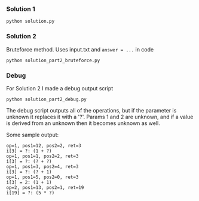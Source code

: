 ### Solution 1

`python solution.py`

### Solution 2

Bruteforce method. Uses input.txt and `answer = ...` in code

`python solution_part2_bruteforce.py`

### Debug

For Solution 2 I made a debug output script

`python solution_part2_debug.py`

The debug script outputs all of the operations, but if the parameter is unknown it replaces it with a '?'. Params 1 and 2 are unknown, and if a value is derived from an unknown then it becomes unknown as well.

Some sample output:
```
op=1, pos1=12, pos2=2, ret=3
i[3] = ?: (1 + ?)
op=1, pos1=1, pos2=2, ret=3
i[3] = ?: (? + ?)
op=1, pos1=3, pos2=4, ret=3
i[3] = ?: (? + 1)
op=1, pos1=5, pos2=0, ret=3
i[3] = 2: (1 + 1)
op=2, pos1=13, pos2=1, ret=19
i[19] = ?: (5 * ?)
```


